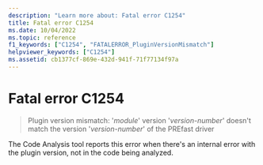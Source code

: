```yaml
---
description: "Learn more about: Fatal error C1254"
title: Fatal error C1254
ms.date: 10/04/2022
ms.topic: reference
f1_keywords: ["C1254", "FATALERROR_PluginVersionMismatch"]
helpviewer_keywords: ["C1254"]
ms.assetid: cb1377cf-869e-432d-941f-71f77134f97a
---
```

# Fatal error C1254

> Plugin version mismatch: '*module*' version '*version-number*' doesn't match the version '*version-number*' of the PREfast driver

The Code Analysis tool reports this error when there's an internal error with the plugin version, not in the code being analyzed.
